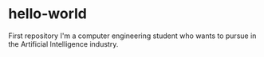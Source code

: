 # hello-world
First repository
I'm a computer engineering student who wants to pursue in the Artificial Intelligence industry.
